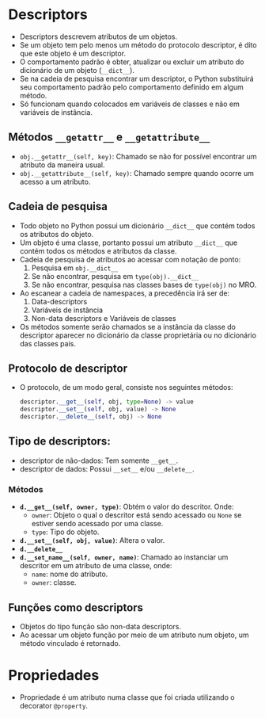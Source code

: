 # Descriptors

- Descriptors descrevem atributos de um objetos.
- Se um objeto tem pelo menos um método do protocolo descriptor, é dito que este objeto é um descriptor.
- O comportamento padrão é obter, atualizar ou excluir um atributo do dicionário de um objeto (`__dict__`).
- Se na cadeia de pesquisa encontrar um descriptor, o Python substituirá seu comportamento padrão pelo comportamento definido em algum método.
- Só funcionam quando colocados em variáveis de classes e não em variáveis de instância.

## Métodos `__getattr__` e `__getattribute__`

- `obj.__getattr__(self, key)`: Chamado se não for possível encontrar um atributo da maneira usual.
- `obj.__getattribute__(self, key)`: Chamado sempre quando ocorre um acesso a um atributo.

## Cadeia de pesquisa

- Todo objeto no Python possui um dicionário `__dict__` que contém todos os atributos do objeto.
- Um objeto é uma classe, portanto possui um atributo `__dict__` que contém todos os métodos e atributos da classe.
- Cadeia de pesquisa de atributos ao acessar com notação de ponto:
  1. Pesquisa em `obj.__dict__`
  2. Se não encontrar, pesquisa em `type(obj).__dict__`
  3. Se não encontrar, pesquisa nas classes bases de `type(obj)` no MRO.
- Ao escanear a cadeia de namespaces, a precedência irá ser de:
  1. Data-descriptors
  2. Variáveis de instância
  3. Non-data descriptors e Variáveis de classes
- Os métodos somente serão chamados se a instância da classe do descriptor aparecer no dicionário da classe proprietária ou no dicionário das classes pais.

## Protocolo de descriptor

- O protocolo, de um modo geral, consiste nos seguintes métodos:

  ```python
  descriptor.__get__(self, obj, type=None) -> value
  descriptor.__set__(self, obj, value) -> None
  descriptor.__delete__(self, obj) -> None
  ```

## Tipo de descriptors:

- descriptor de não-dados: Tem somente `__get__`.
- descriptor de dados: Possui `__set__` e/ou `__delete__`.

### Métodos

- **`d.__get__(self, owner, type)`**: Obtém o valor do descritor. Onde:
  - `owner`: Objeto o qual o descritor está sendo acessado ou `None` se estiver sendo acessado por uma classe.
  - `type`: Tipo do objeto.
- **`d.__set__(self, obj, value)`**:  Altera o valor.
- **`d.__delete__`**
- **`d.__set_name__(self, owner, name)`**: Chamado ao instanciar um descritor em um atributo de uma classe, onde:
  - `name`: nome do atributo.
  - `owner`: classe.

## Funções como descriptors

- Objetos do tipo função são non-data descriptors.
- Ao acessar um objeto função por meio de um atributo num objeto, um método vinculado é retornado.

# Propriedades

- Propriedade é um atributo numa classe que foi criada utilizando o decorator `@property`.